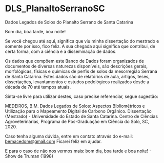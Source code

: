 # DLS_PlanaltoSerranoSC
Dados Legados de Solos do Planalto Serrano de Santa Catarina

Bom dia, boa tarde, boa noite! 

Se você chegou até aqui, significa que viu minha dissertação do mestrado e somente por isso, fico feliz.
A sua chegada aqui significa que contribui, de certa forma, com a ciência e a disseminação de dados. 

Os dados que compõem este Banco de Dados foram organizados de documentos de diversas naturezas disponíveis, são descrições gerais, morfológicas, físicas e químicas de perfis de solos da mesorregião Serrana de Santa Catarina. Estes dados são de relatórios de aula, artigos, teses, dissertações, levantamentos e estudos pedológicos realizados desde a década de 70 até tempos atuais. 

Sinta-se livre para utilizar destes, caso precise referenciar, segue sugestão:

MEDEIROS, B.M. Dados Legados de Solos: Aspectos Bibliométricos e Utilização para o Mapeamento Digital de Carbono Orgânico. Dissertação (Mestrado) - Universidade do Estado de Santa Catarina. Centro de Ciências Agroveterinárias, Programa de Pós-Graduação em Ciência do Solo, SC, 2020.

Caso tenha alguma dúvida, entre em contato através do e-mail: bemacedom@gmail.com
Ficarei feliz em ajudar.

E para o caso de não nos vermos mais: bom dia, boa tarde e boa noite! - Show de Truman (1998)
